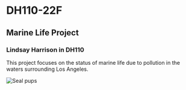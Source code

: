# DH110-22F

## Marine Life Project
### Lindsay Harrison in DH110

This project focuses on the status of marine life due to pollution in the waters surrounding Los Angeles.

![Seal pups](../seals.jfif)
